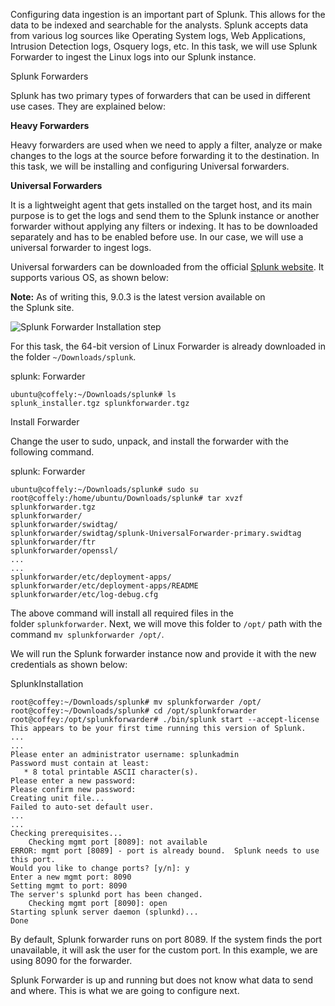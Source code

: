 Configuring data ingestion is an important part of Splunk. This allows for the data to be indexed and searchable for the analysts. Splunk accepts data from various log sources like Operating System logs, Web Applications, Intrusion Detection logs, Osquery logs, etc. In this task, we will use Splunk Forwarder to ingest the Linux logs into our Splunk instance.

Splunk Forwarders

Splunk has two primary types of forwarders that can be used in different use cases. They are explained below:

**Heavy Forwarders**

Heavy forwarders are used when we need to apply a filter, analyze or make changes to the logs at the source before forwarding it to the destination. In this task, we will be installing and configuring Universal forwarders.

**Universal Forwarders**

It is a lightweight agent that gets installed on the target host, and its main purpose is to get the logs and send them to the Splunk instance or another forwarder without applying any filters or indexing. It has to be downloaded separately and has to be enabled before use. In our case, we will use a universal forwarder to ingest logs.

Universal forwarders can be downloaded from the official [Splunk website](https://www.splunk.com/en_us/download/universal-forwarder.html?locale=en_us). It supports various OS, as shown below:

**Note:** As of writing this, 9.0.3 is the latest version available on the Splunk site.

![Splunk Forwarder Installation step](https://tryhackme-images.s3.amazonaws.com/user-uploads/5e8dd9a4a45e18443162feab/room-content/b97173a010a680ebe268fe4f884564fe.png)

For this task, the 64-bit version of Linux Forwarder is already downloaded in the folder `~/Downloads/splunk`.

splunk: Forwarder

```shell-session
ubuntu@coffely:~/Downloads/splunk# ls
splunk_installer.tgz splunkforwarder.tgz
```

Install Forwarder

Change the user to sudo, unpack, and install the forwarder with the following command.  

splunk: Forwarder

```shell-session
ubuntu@coffely:~/Downloads/splunk# sudo su
root@coffely:/home/ubuntu/Downloads/splunk# tar xvzf splunkforwarder.tgz
splunkforwarder/
splunkforwarder/swidtag/
splunkforwarder/swidtag/splunk-UniversalForwarder-primary.swidtag
splunkforwarder/ftr
splunkforwarder/openssl/
...
...
splunkforwarder/etc/deployment-apps/
splunkforwarder/etc/deployment-apps/README
splunkforwarder/etc/log-debug.cfg
```

The above command will install all required files in the folder `splunkforwarder`. Next, we will move this folder to `/opt/` path with the command `mv splunkforwarder /opt/`.

We will run the Splunk forwarder instance now and provide it with the new credentials as shown below:

SplunkInstallation

```shell-session
root@coffey:~/Downloads/splunk# mv splunkforwarder /opt/
root@coffey:~/Downloads/splunk# cd /opt/splunkforwarder
root@coffey:/opt/splunkforwarder# ./bin/splunk start --accept-license
This appears to be your first time running this version of Splunk.
...
...
Please enter an administrator username: splunkadmin
Password must contain at least:
   * 8 total printable ASCII character(s).
Please enter a new password: 
Please confirm new password: 
Creating unit file...
Failed to auto-set default user.
...
...
Checking prerequisites...
	Checking mgmt port [8089]: not available
ERROR: mgmt port [8089] - port is already bound.  Splunk needs to use this port.
Would you like to change ports? [y/n]: y
Enter a new mgmt port: 8090
Setting mgmt to port: 8090
The server's splunkd port has been changed.
	Checking mgmt port [8090]: open		
Starting splunk server daemon (splunkd)...  
Done
```

By default, Splunk forwarder runs on port 8089. If the system finds the port unavailable, it will ask the user for the custom port. In this example, we are using 8090 for the forwarder.

Splunk Forwarder is up and running but does not know what data to send and where. This is what we are going to configure next.
